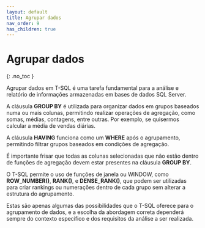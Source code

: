 ```yaml
---
layout: default
title: Agrupar dados
nav_order: 9
has_children: true
---
```




# Agrupar dados
{: .no_toc }

Agrupar dados em T-SQL é uma tarefa fundamental para a análise e relatório de informações armazenadas em bases de dados SQL Server. 

A cláusula **GROUP BY** é utilizada para organizar dados em grupos baseados numa ou mais colunas, permitindo realizar operações de agregação, como somas, médias, contagens, entre outras. Por exemplo, se quisermos calcular a média de vendas diárias.


A cláusula **HAVING** funciona como um **WHERE** após o agrupamento, permitindo filtrar grupos baseados em condições de agregação. 


É importante frisar que todas as colunas selecionadas que não estão dentro de funções de agregação devem estar presentes na cláusula **GROUP BY**. 


O T-SQL permite o uso de funções de janela ou WINDOW, como **ROW_NUMBER()**, **RANK()**, e **DENSE_RANK()**, que podem ser utilizadas para criar rankings ou numerações dentro de cada grupo sem alterar a estrutura do agrupamento.

Estas são apenas algumas das possibilidades que o T-SQL oferece para o agrupamento de dados, e a escolha da abordagem correta dependerá sempre do contexto específico e dos requisitos da análise a ser realizada.


